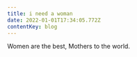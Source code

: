 ```yaml
---
title: i need a woman
date: 2022-01-01T17:34:05.772Z
contentKey: blog
---
```

Women are the best, Mothers to the world.
